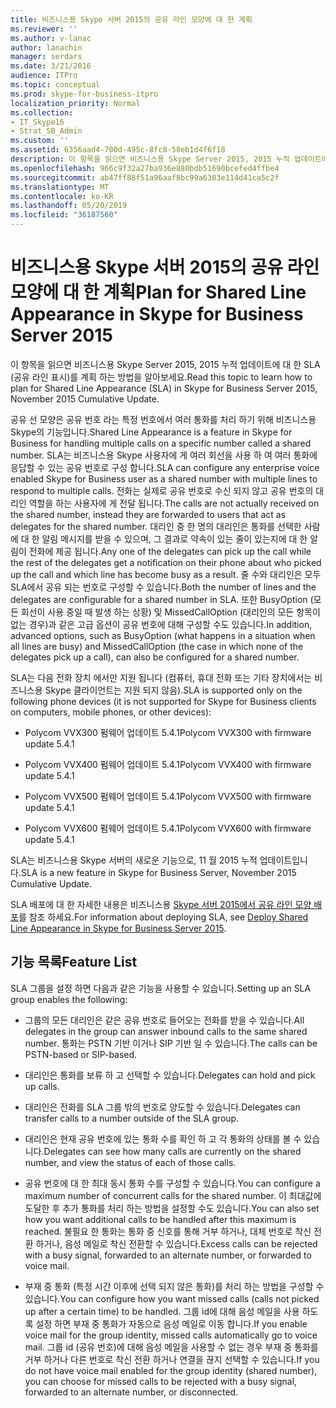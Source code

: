 ```yaml
---
title: 비즈니스용 Skype 서버 2015의 공유 라인 모양에 대 한 계획
ms.reviewer: ''
ms.author: v-lanac
author: lanachin
manager: serdars
ms.date: 3/21/2016
audience: ITPro
ms.topic: conceptual
ms.prod: skype-for-business-itpro
localization_priority: Normal
ms.collection:
- IT_Skype16
- Strat_SB_Admin
ms.custom: ''
ms.assetid: 6356aad4-700d-495c-8fc8-58eb1d4f6f18
description: 이 항목을 읽으면 비즈니스용 Skype Server 2015, 2015 누적 업데이트에 대 한 SLA (공유 라인 표시)를 계획 하는 방법을 알아보세요.
ms.openlocfilehash: 966c9f32a27ba936e880bdb51690bcefed4ffbe4
ms.sourcegitcommit: ab47ff88f51a96aaf8bc99a6303e114d41ca5c2f
ms.translationtype: MT
ms.contentlocale: ko-KR
ms.lasthandoff: 05/20/2019
ms.locfileid: "36187560"
---
```

# <a name="plan-for-shared-line-appearance-in-skype-for-business-server-2015"></a><span data-ttu-id="b2cc5-103">비즈니스용 Skype 서버 2015의 공유 라인 모양에 대 한 계획</span><span class="sxs-lookup"><span data-stu-id="b2cc5-103">Plan for Shared Line Appearance in Skype for Business Server 2015</span></span>
 
<span data-ttu-id="b2cc5-104">이 항목을 읽으면 비즈니스용 Skype Server 2015, 2015 누적 업데이트에 대 한 SLA (공유 라인 표시)를 계획 하는 방법을 알아보세요.</span><span class="sxs-lookup"><span data-stu-id="b2cc5-104">Read this topic to learn how to plan for Shared Line Appearance (SLA) in Skype for Business Server 2015, November 2015 Cumulative Update.</span></span> 
  
<span data-ttu-id="b2cc5-105">공유 선 모양은 공유 번호 라는 특정 번호에서 여러 통화를 처리 하기 위해 비즈니스용 Skype의 기능입니다.</span><span class="sxs-lookup"><span data-stu-id="b2cc5-105">Shared Line Appearance is a feature in Skype for Business for handling multiple calls on a specific number called a shared number.</span></span> <span data-ttu-id="b2cc5-106">SLA는 비즈니스용 Skype 사용자에 게 여러 회선을 사용 하 여 여러 통화에 응답할 수 있는 공유 번호로 구성 합니다.</span><span class="sxs-lookup"><span data-stu-id="b2cc5-106">SLA can configure any enterprise voice enabled Skype for Business user as a shared number with multiple lines to respond to multiple calls.</span></span> <span data-ttu-id="b2cc5-107">전화는 실제로 공유 번호로 수신 되지 않고 공유 번호의 대리인 역할을 하는 사용자에 게 전달 됩니다.</span><span class="sxs-lookup"><span data-stu-id="b2cc5-107">The calls are not actually received on the shared number, instead they are forwarded to users that act as delegates for the shared number.</span></span> <span data-ttu-id="b2cc5-108">대리인 중 한 명의 대리인은 통화를 선택한 사람에 대 한 알림 메시지를 받을 수 있으며, 그 결과로 약속이 있는 줄이 있는지에 대 한 알림이 전화에 제공 됩니다.</span><span class="sxs-lookup"><span data-stu-id="b2cc5-108">Any one of the delegates can pick up the call while the rest of the delegates get a notification on their phone about who picked up the call and which line has become busy as a result.</span></span> <span data-ttu-id="b2cc5-109">줄 수와 대리인은 모두 SLA에서 공유 되는 번호로 구성할 수 있습니다.</span><span class="sxs-lookup"><span data-stu-id="b2cc5-109">Both the number of lines and the delegates are configurable for a shared number in SLA.</span></span> <span data-ttu-id="b2cc5-110">또한 BusyOption (모든 회선이 사용 중일 때 발생 하는 상황) 및 MissedCallOption (대리인의 모든 항목이 없는 경우)과 같은 고급 옵션이 공유 번호에 대해 구성할 수도 있습니다.</span><span class="sxs-lookup"><span data-stu-id="b2cc5-110">In addition, advanced options, such as BusyOption (what happens in a situation when all lines are busy) and MissedCallOption (the case in which none of the delegates pick up a call), can also be configured for a shared number.</span></span>
  
<span data-ttu-id="b2cc5-111">SLA는 다음 전화 장치 에서만 지원 됩니다 (컴퓨터, 휴대 전화 또는 기타 장치에서는 비즈니스용 Skype 클라이언트는 지원 되지 않음).</span><span class="sxs-lookup"><span data-stu-id="b2cc5-111">SLA is supported only on the following phone devices (it is not supported for Skype for Business clients on computers, mobile phones, or other devices):</span></span> 
  
- <span data-ttu-id="b2cc5-112">Polycom VVX300 펌웨어 업데이트 5.4.1</span><span class="sxs-lookup"><span data-stu-id="b2cc5-112">Polycom VVX300 with firmware update 5.4.1</span></span>
    
- <span data-ttu-id="b2cc5-113">Polycom VVX400 펌웨어 업데이트 5.4.1</span><span class="sxs-lookup"><span data-stu-id="b2cc5-113">Polycom VVX400 with firmware update 5.4.1</span></span>
    
- <span data-ttu-id="b2cc5-114">Polycom VVX500 펌웨어 업데이트 5.4.1</span><span class="sxs-lookup"><span data-stu-id="b2cc5-114">Polycom VVX500 with firmware update 5.4.1</span></span>
    
- <span data-ttu-id="b2cc5-115">Polycom VVX600 펌웨어 업데이트 5.4.1</span><span class="sxs-lookup"><span data-stu-id="b2cc5-115">Polycom VVX600 with firmware update 5.4.1</span></span>
    
<span data-ttu-id="b2cc5-116">SLA는 비즈니스용 Skype 서버의 새로운 기능으로, 11 월 2015 누적 업데이트입니다.</span><span class="sxs-lookup"><span data-stu-id="b2cc5-116">SLA is a new feature in Skype for Business Server, November 2015 Cumulative Update.</span></span> 
  
<span data-ttu-id="b2cc5-117">SLA 배포에 대 한 자세한 내용은 비즈니스용 [Skype 서버 2015에서 공유 라인 모양 배포](../../deploy/deploy-enterprise-voice/deploy-shared-line-appearance.md)를 참조 하세요.</span><span class="sxs-lookup"><span data-stu-id="b2cc5-117">For information about deploying SLA, see [Deploy Shared Line Appearance in Skype for Business Server 2015](../../deploy/deploy-enterprise-voice/deploy-shared-line-appearance.md).</span></span>
  
## <a name="feature-list"></a><span data-ttu-id="b2cc5-118">기능 목록</span><span class="sxs-lookup"><span data-stu-id="b2cc5-118">Feature List</span></span>

<span data-ttu-id="b2cc5-119">SLA 그룹을 설정 하면 다음과 같은 기능을 사용할 수 있습니다.</span><span class="sxs-lookup"><span data-stu-id="b2cc5-119">Setting up an SLA group enables the following:</span></span>
  
- <span data-ttu-id="b2cc5-120">그룹의 모든 대리인은 같은 공유 번호로 들어오는 전화를 받을 수 있습니다.</span><span class="sxs-lookup"><span data-stu-id="b2cc5-120">All delegates in the group can answer inbound calls to the same shared number.</span></span> <span data-ttu-id="b2cc5-121">통화는 PSTN 기반 이거나 SIP 기반 일 수 있습니다.</span><span class="sxs-lookup"><span data-stu-id="b2cc5-121">The calls can be PSTN-based or SIP-based.</span></span>
    
- <span data-ttu-id="b2cc5-122">대리인은 통화를 보류 하 고 선택할 수 있습니다.</span><span class="sxs-lookup"><span data-stu-id="b2cc5-122">Delegates can hold and pick up calls.</span></span>
    
- <span data-ttu-id="b2cc5-123">대리인은 전화를 SLA 그룹 밖의 번호로 양도할 수 있습니다.</span><span class="sxs-lookup"><span data-stu-id="b2cc5-123">Delegates can transfer calls to a number outside of the SLA group.</span></span>
    
- <span data-ttu-id="b2cc5-124">대리인은 현재 공유 번호에 있는 통화 수를 확인 하 고 각 통화의 상태를 볼 수 있습니다.</span><span class="sxs-lookup"><span data-stu-id="b2cc5-124">Delegates can see how many calls are currently on the shared number, and view the status of each of those calls.</span></span>
    
- <span data-ttu-id="b2cc5-125">공유 번호에 대 한 최대 동시 통화 수를 구성할 수 있습니다.</span><span class="sxs-lookup"><span data-stu-id="b2cc5-125">You can configure a maximum number of concurrent calls for the shared number.</span></span> <span data-ttu-id="b2cc5-126">이 최대값에 도달한 후 추가 통화를 처리 하는 방법을 설정할 수도 있습니다.</span><span class="sxs-lookup"><span data-stu-id="b2cc5-126">You can also set how you want additional calls to be handled after this maximum is reached.</span></span> <span data-ttu-id="b2cc5-127">불필요 한 통화는 통화 중 신호를 통해 거부 하거나, 대체 번호로 착신 전환 하거나, 음성 메일로 착신 전환할 수 있습니다.</span><span class="sxs-lookup"><span data-stu-id="b2cc5-127">Excess calls can be rejected with a busy signal, forwarded to an alternate number, or forwarded to voice mail.</span></span>
    
- <span data-ttu-id="b2cc5-128">부재 중 통화 (특정 시간 이후에 선택 되지 않은 통화)를 처리 하는 방법을 구성할 수 있습니다.</span><span class="sxs-lookup"><span data-stu-id="b2cc5-128">You can configure how you want missed calls (calls not picked up after a certain time) to be handled.</span></span> <span data-ttu-id="b2cc5-129">그룹 id에 대해 음성 메일을 사용 하도록 설정 하면 부재 중 통화가 자동으로 음성 메일로 이동 합니다.</span><span class="sxs-lookup"><span data-stu-id="b2cc5-129">If you enable voice mail for the group identity, missed calls automatically go to voice mail.</span></span> <span data-ttu-id="b2cc5-130">그룹 id (공유 번호)에 대해 음성 메일을 사용할 수 없는 경우 부재 중 통화를 거부 하거나 다른 번호로 착신 전환 하거나 연결을 끊지 선택할 수 있습니다.</span><span class="sxs-lookup"><span data-stu-id="b2cc5-130">If you do not have voice mail enabled for the group identity (shared number), you can choose for missed calls to be rejected with a busy signal, forwarded to an alternate number, or disconnected.</span></span>
    

